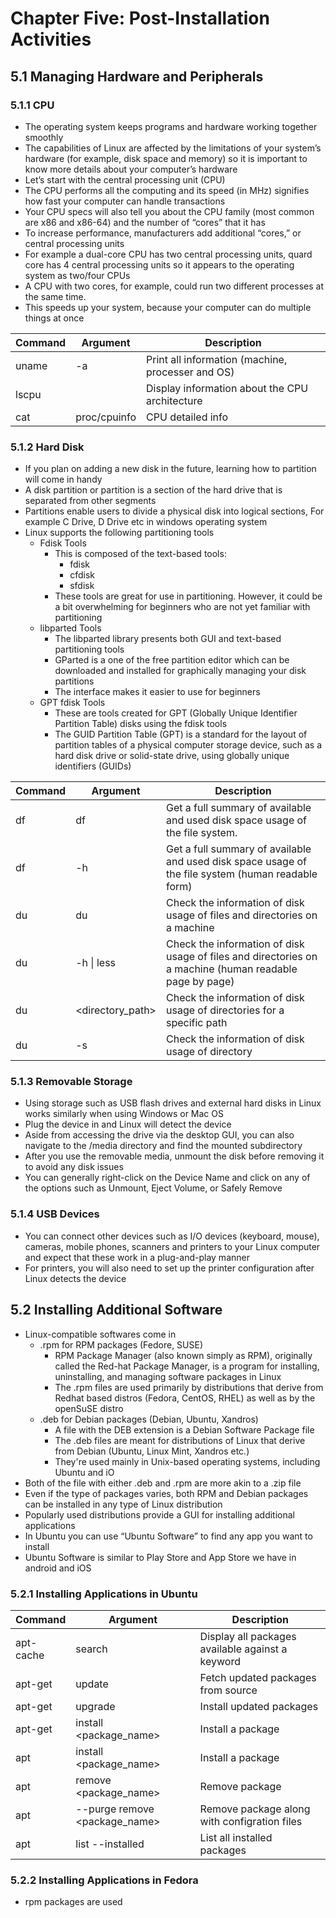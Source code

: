 # Chapter Five: Post-Installation Activities

## 5.1 Managing Hardware and Peripherals

### 5.1.1 CPU

- The operating system keeps programs and hardware working together smoothly
- The capabilities of Linux are affected by the limitations of your system’s hardware (for example, disk space and memory) so it is important to know more details about your computer’s hardware
- Let’s start with the central processing unit (CPU)
- The CPU performs all the computing and its speed (in MHz) signifies how fast your computer can handle transactions
- Your CPU specs will also tell you about the CPU family (most common are x86 and x86-64) and the number of “cores” that it has
- To increase performance, manufacturers add additional “cores,” or central processing units
- For example a dual-core CPU has two central processing units, quard core has 4 central processing units so it appears to the operating system as two/four CPUs
- A CPU with two cores, for example, could run two different processes at the same time.
- This speeds up your system, because your computer can do multiple things at once

| Command | Argument     | Description                                       |
| ------- | ------------ | ------------------------------------------------- |
| uname   | -a           | Print all information (machine, processer and OS) |
| lscpu   |              | Display information about the CPU architecture    |
| cat     | proc/cpuinfo | CPU detailed info                                 |

### 5.1.2 Hard Disk

- If you plan on adding a new disk in the future, learning how to partition will come in handy
- A disk partition or partition is a section of the hard drive that is separated from other segments
- Partitions enable users to divide a physical disk into logical sections, For example C Drive, D Drive etc in windows operating system
- Linux supports the following partitioning tools
  - Fdisk Tools
    - This is composed of the text-based tools:
      - fdisk
      - cfdisk
      - sfdisk
    - These tools are great for use in partitioning. However, it could be a bit overwhelming for beginners who are not yet familiar with partitioning
  - libparted Tools
    - The libparted library presents both GUI and text-based partitioning tools
    - GParted is a one of the free partition editor which can be downloaded and installed for graphically managing your disk partitions
    - The interface makes it easier to use for beginners
  - GPT fdisk Tools
    - These are tools created for GPT (Globally Unique Identifier Partition Table) disks using the fdisk tools
    - The GUID Partition Table (GPT) is a standard for the layout of partition tables of a physical computer storage device, such as a hard disk drive or solid-state drive, using globally unique identifiers (GUIDs)

| Command | Argument         | Description                                                                                             |
| ------- | ---------------- | ------------------------------------------------------------------------------------------------------- |
| df      | df               | Get a full summary of available and used disk space usage of the file system.                           |
| df      | -h               | Get a full summary of available and used disk space usage of the file system (human readable form)      |
| du      | du               | Check the information of disk usage of files and directories on a machine                               |
| du      | -h \| less       | Check the information of disk usage of files and directories on a machine (human readable page by page) |
| du      | <directory_path> | Check the information of disk usage of directories for a specific path                                  |
| du      | -s               | Check the information of disk usage of directory                                                        |

### 5.1.3 Removable Storage

- Using storage such as USB flash drives and external hard disks in Linux works similarly when using Windows or Mac OS
- Plug the device in and Linux will detect the device
- Aside from accessing the drive via the desktop GUI, you can also navigate to the /media directory and find the mounted subdirectory
- After you use the removable media, unmount the disk before removing it to avoid any disk issues
- You can generally right-click on the Device Name and click on any of the options such as Unmount, Eject Volume, or Safely Remove

### 5.1.4 USB Devices

- You can connect other devices such as I/O devices (keyboard, mouse), cameras, mobile phones, scanners and printers to your Linux computer and expect that these work in a plug-and-play manner
- For printers, you will also need to set up the printer configuration after Linux detects the device

## 5.2 Installing Additional Software

- Linux-compatible softwares come in
  - .rpm for RPM packages (Fedore, SUSE)
    - RPM Package Manager (also known simply as RPM), originally called the Red-hat Package Manager, is a program for installing, uninstalling, and managing software packages in Linux
    - The .rpm files are used primarily by distributions that derive from Redhat based distros (Fedora, CentOS, RHEL) as well as by the openSuSE distro
  - .deb for Debian packages (Debian, Ubuntu, Xandros)
    - A file with the DEB extension is a Debian Software Package file
    - The .deb files are meant for distributions of Linux that derive from Debian (Ubuntu, Linux Mint, Xandros etc.)
    - They're used mainly in Unix-based operating systems, including Ubuntu and iO
- Both of the file with either .deb and .rpm are more akin to a .zip file
- Even if the type of packages varies, both RPM and Debian packages can be installed in any type of Linux distribution
- Popularly used distributions provide a GUI for installing additional applications
- In Ubuntu you can use “Ubuntu Software” to find any app you want to install
- Ubuntu Software is similar to Play Store and App Store we have in android and iOS

### 5.2.1 Installing Applications in Ubuntu

| Command   | Argument                      | Description                                      |
| --------- | ----------------------------- | ------------------------------------------------ |
| apt-cache | search <keyword>              | Display all packages available against a keyword |
| apt-get   | update                        | Fetch updated packages from source               |
| apt-get   | upgrade                       | Install updated packages                         |
| apt-get   | install <package_name>        | Install a package                                |
| apt       | install <package_name>        | Install a package                                |
| apt       | remove <package_name>         | Remove package                                   |
| apt       | --purge remove <package_name> | Remove package along with configration files     |
| apt       | list --installed              | List all installed packages                      |

### 5.2.2 Installing Applications in Fedora

- rpm packages are used
